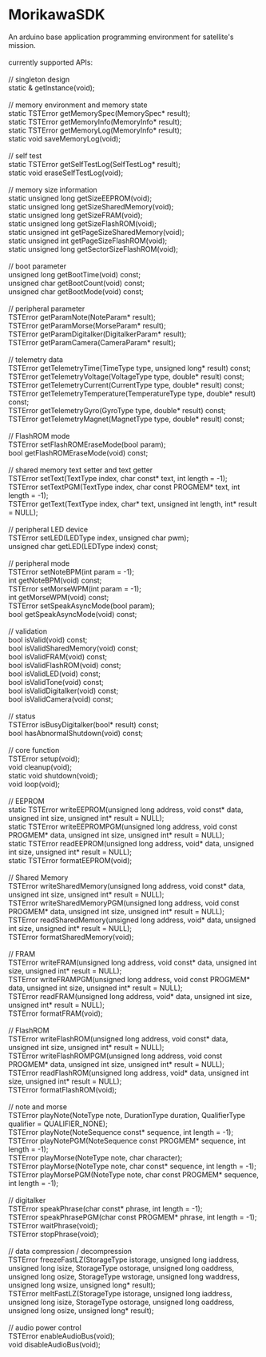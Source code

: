 MorikawaSDK
===========

An arduino base application programming environment for satellite's mission.<br/>
<br/>
currently supported APIs:<br/>
<br/>
// singleton design<br/>
static & getInstance(void);<br/>
<br/>
// memory environment and memory state<br/>
static TSTError getMemorySpec(MemorySpec* result);<br/>
static TSTError getMemoryInfo(MemoryInfo* result);<br/>
static TSTError getMemoryLog(MemoryInfo* result);<br/>
static void saveMemoryLog(void);<br/>
<br/>
// self test<br/>
static TSTError getSelfTestLog(SelfTestLog* result);<br/>
static void eraseSelfTestLog(void);<br/>
<br/>
// memory size information<br/>
static unsigned long getSizeEEPROM(void);<br/>
static unsigned long getSizeSharedMemory(void);<br/>
static unsigned long getSizeFRAM(void);<br/>
static unsigned long getSizeFlashROM(void);<br/>
static unsigned int getPageSizeSharedMemory(void);<br/>
static unsigned int getPageSizeFlashROM(void);<br/>
static unsigned long getSectorSizeFlashROM(void);<br/>
<br/>
// boot parameter<br/>
unsigned long getBootTime(void) const;<br/>
unsigned char getBootCount(void) const;<br/>
unsigned char getBootMode(void) const;<br/>
<br/>
// peripheral parameter<br/>
TSTError getParamNote(NoteParam* result);<br/>
TSTError getParamMorse(MorseParam* result);<br/>
TSTError getParamDigitalker(DigitalkerParam* result);<br/>
TSTError getParamCamera(CameraParam* result);<br/>
<br/>
// telemetry data<br/>
TSTError getTelemetryTime(TimeType type, unsigned long* result) const;<br/>
TSTError getTelemetryVoltage(VoltageType type, double* result) const;<br/>
TSTError getTelemetryCurrent(CurrentType type, double* result) const;<br/>
TSTError getTelemetryTemperature(TemperatureType type, double* result) const;<br/>
TSTError getTelemetryGyro(GyroType type, double* result) const;<br/>
TSTError getTelemetryMagnet(MagnetType type, double* result) const;<br/>
<br/>
// FlashROM mode<br/>
TSTError setFlashROMEraseMode(bool param);<br/>
bool getFlashROMEraseMode(void) const;<br/>
<br/>
// shared memory text setter and text getter<br/>
TSTError setText(TextType index, char const* text, int length = -1);<br/>
TSTError setTextPGM(TextType index, char const PROGMEM* text, int length = -1);<br/>
TSTError getText(TextType index, char* text, unsigned int length, int* result = NULL);<br/>
<br/>
// peripheral LED device<br/>
TSTError setLED(LEDType index, unsigned char pwm);<br/>
unsigned char getLED(LEDType index) const;<br/>
<br/>
// peripheral mode<br/>
TSTError setNoteBPM(int param = -1);<br/>
int getNoteBPM(void) const;<br/>
TSTError setMorseWPM(int param = -1);<br/>
int getMorseWPM(void) const;<br/>
TSTError setSpeakAsyncMode(bool param);<br/>
bool getSpeakAsyncMode(void) const;<br/>
<br/>
// validation<br/>
bool isValid(void) const;<br/>
bool isValidSharedMemory(void) const;<br/>
bool isValidFRAM(void) const;<br/>
bool isValidFlashROM(void) const;<br/>
bool isValidLED(void) const;<br/>
bool isValidTone(void) const;<br/>
bool isValidDigitalker(void) const;<br/>
bool isValidCamera(void) const;<br/>
<br/>
// status<br/>
TSTError isBusyDigitalker(bool* result) const;<br/>
bool hasAbnormalShutdown(void) const;<br/>
<br/>
// core function<br/>
TSTError setup(void);<br/>
void cleanup(void);<br/>
static void shutdown(void);<br/>
void loop(void);<br/>
<br/>
// EEPROM<br/>
static TSTError writeEEPROM(unsigned long address, void const* data, unsigned int size, unsigned int* result = NULL);<br/>
static TSTError writeEEPROMPGM(unsigned long address, void const PROGMEM* data, unsigned int size, unsigned int* result = NULL);<br/>
static TSTError readEEPROM(unsigned long address, void* data, unsigned int size, unsigned int* result = NULL);<br/>
static TSTError formatEEPROM(void);<br/>
<br/>
// Shared Memory<br/>
TSTError writeSharedMemory(unsigned long address, void const* data, unsigned int size, unsigned int* result = NULL);<br/>
TSTError writeSharedMemoryPGM(unsigned long address, void const PROGMEM* data, unsigned int size, unsigned int* result = NULL);<br/>
TSTError readSharedMemory(unsigned long address, void* data, unsigned int size, unsigned int* result = NULL);<br/>
TSTError formatSharedMemory(void);<br/>
<br/>
// FRAM<br/>
TSTError writeFRAM(unsigned long address, void const* data, unsigned int size, unsigned int* result = NULL);<br/>
TSTError writeFRAMPGM(unsigned long address, void const PROGMEM* data, unsigned int size, unsigned int* result = NULL);<br/>
TSTError readFRAM(unsigned long address, void* data, unsigned int size, unsigned int* result = NULL);<br/>
TSTError formatFRAM(void);<br/>
<br/>
// FlashROM<br/>
TSTError writeFlashROM(unsigned long address, void const* data, unsigned int size, unsigned int* result = NULL);<br/>
TSTError writeFlashROMPGM(unsigned long address, void const PROGMEM* data, unsigned int size, unsigned int* result = NULL);<br/>
TSTError readFlashROM(unsigned long address, void* data, unsigned int size, unsigned int* result = NULL);<br/>
TSTError formatFlashROM(void);<br/>
<br/>
// note and morse<br/>
TSTError playNote(NoteType note, DurationType duration, QualifierType qualifier = QUALIFIER_NONE);<br/>
TSTError playNote(NoteSequence const* sequence, int length = -1);<br/>
TSTError playNotePGM(NoteSequence const PROGMEM* sequence, int length = -1);<br/>
TSTError playMorse(NoteType note, char character);<br/>
TSTError playMorse(NoteType note, char const* sequence, int length = -1);<br/>
TSTError playMorsePGM(NoteType note, char const PROGMEM* sequence, int length = -1);<br/>
<br/>
// digitalker<br/>
TSTError speakPhrase(char const* phrase, int length = -1);<br/>
TSTError speakPhrasePGM(char const PROGMEM* phrase, int length = -1);<br/>
TSTError waitPhrase(void);<br/>
TSTError stopPhrase(void);<br/>
<br/>
// data compression / decompression<br/>
TSTError freezeFastLZ(StorageType istorage, unsigned long iaddress, unsigned long isize, StorageType ostorage, unsigned long oaddress, unsigned long osize, StorageType wstorage, unsigned long waddress, unsigned long wsize, unsigned long* result);<br/>
TSTError meltFastLZ(StorageType istorage, unsigned long iaddress, unsigned long isize, StorageType ostorage, unsigned long oaddress, unsigned long osize, unsigned long* result);<br/>
<br/>
// audio power control<br/>
TSTError enableAudioBus(void);<br/>
void disableAudioBus(void);<br/>
